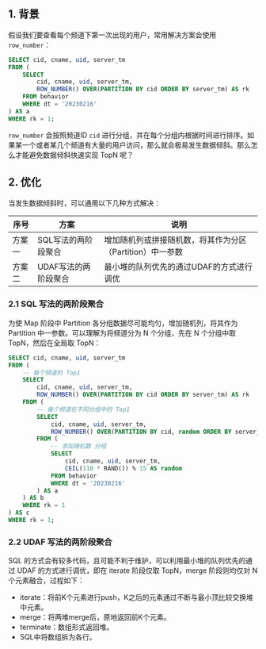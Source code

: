 ## 1. 背景

假设我们要查看每个频道下第一次出现的用户，常用解决方案会使用 `row_number`：
```sql
SELECT cid, cname, uid, server_tm
FROM (
    SELECT
        cid, cname, uid, server_tm,
        ROW_NUMBER() OVER(PARTITION BY cid ORDER BY server_tm) AS rk
    FROM behavior
    WHERE dt = '20230216'
) AS a
WHERE rk = 1;
```

`row_number` 会按照频道ID `cid` 进行分组，并在每个分组内根据时间进行排序。如果某一个或者某几个频道有大量的用户访问，那么就会极易发生数据倾斜。那么怎么才能避免数据倾斜快速实现 TopN 呢？

## 2. 优化

当发生数据倾斜时，可以通用以下几种方式解决：

| 序号 | 方案 | 说明 |
| -------- | -------- | -------- |
| 方案一  | SQL写法的两阶段聚合 | 增加随机列或拼接随机数，将其作为分区（Partition）中一参数 |
| 方案二  | UDAF写法的两阶段聚合 | 最小堆的队列优先的通过UDAF的方式进行调优 |

### 2.1 SQL 写法的两阶段聚合

为使 Map 阶段中 Partition 各分组数据尽可能均匀，增加随机列，将其作为 Partition 中一参数。可以理解为将频道分为 N 个分组，先在 N 个分组中取 TopN，然后在全局取 TopN：
```sql
SELECT cid, cname, uid, server_tm
FROM (
    -- 每个频道的 Top1
    SELECT
        cid, cname, uid, server_tm,
        ROW_NUMBER() OVER(PARTITION BY cid ORDER BY server_tm) AS rk
    FROM (
        -- 每个频道在不同分组中的 Top1
        SELECT
            cid, cname, uid, server_tm,
            ROW_NUMBER() OVER(PARTITION BY cid, random ORDER BY server_tm) AS rk
        FROM (
            -- 添加随机数 分组
            SELECT
                cid, cname, uid, server_tm,
                CEIL(110 * RAND()) % 15 AS random
            FROM behavior
            WHERE dt = '20230216'
        ) AS a
    ) AS b
    WHERE rk = 1
) AS c
WHERE rk = 1;
```

### 2.2 UDAF 写法的两阶段聚合

SQL 的方式会有较多代码，且可能不利于维护，可以利用最小堆的队列优先的通过 UDAF 的方式进行调优，即在 iterate 阶段仅取 TopN，merge 阶段则均仅对 N 个元素融合，过程如下：
- iterate：将前K个元素进行push，K之后的元素通过不断与最小顶比较交换堆中元素。
- merge：将两堆merge后，原地返回前K个元素。
- terminate：数组形式返回堆。
- SQL中将数组拆为各行。

